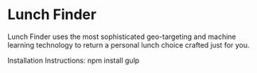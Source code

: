 # Lunch Finder

Lunch Finder uses the most sophisticated geo-targeting and machine learning technology to return a personal lunch choice crafted just for you.

Installation Instructions:
npm install
gulp
